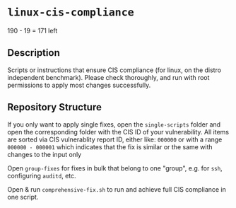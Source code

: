 # `linux-cis-compliance`

190 - 19 = 171 left

## Description
Scripts or instructions that ensure CIS compliance (for linux, on the distro independent benchmark). Please check thoroughly, and run with root permissions to apply most changes successfully.

## Repository Structure
If you only want to apply single fixes, open the `single-scripts` folder and open the corresponding folder with the CIS ID of your vulnerability. All items are sorted via CIS vulnerablity report ID, either like: `000000` or with a range `000000 - 000001` which indicates that the fix is similar or the same with changes to the input only

Open `group-fixes` for fixes in bulk that belong to one "group", e.g. for `ssh`, configuring `auditd`, etc.

Open & run `comprehensive-fix.sh` to run and achieve full CIS compliance in one script.